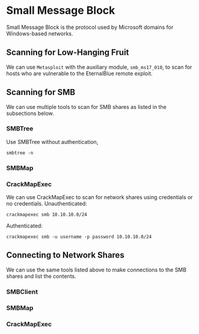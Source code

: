 # Small Message Block
Small Message Block is the protocol used by Microsoft domains for Windows-based networks. 
## Scanning for Low-Hanging Fruit
We can use `Metasploit` with the auxiliary module, `smb_ms17_010`, to scan for hosts who are vulnerable to the EternalBlue remote exploit.
## Scanning for SMB
We can use multiple tools to scan for SMB shares as listed in the subsections below.
### SMBTree
Use SMBTree without authentication,
```
smbtree -n
```
### SMBMap

### CrackMapExec
We can use CrackMapExec to scan for network shares using credentials or no credentials.
Unauthenticated:
```
crackmapexec smb 10.10.10.0/24 
```
Authenticated:
```
crackmapexec smb -u username -p password 10.10.10.0/24
```
## Connecting to Network Shares
We can use the same tools listed above to make connections to the SMB shares and list the contents.
### SMBClient

### SMBMap

### CrackMapExec
